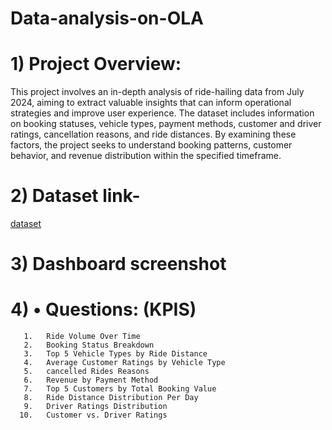 # Data-analysis-on-OLA


# 1) Project Overview:
   
This project involves an in-depth analysis of ride-hailing data from July 2024, aiming to extract valuable insights that can inform operational strategies and improve user experience. The dataset includes information on booking statuses, vehicle types, payment methods, customer and driver ratings, cancellation reasons, and ride distances. By examining these factors, the project seeks to understand booking patterns, customer behavior, and revenue distribution within the specified timeframe.

# 2) Dataset link-
   <a href= https://github.com/Suyash204060/Data-analysis-on-OLA/blob/main/bookingsnew.csv>dataset<a/>


# 3) Dashboard screenshot


# 4) •	 Questions: (KPIS)
       1.	Ride Volume Over Time
       2.	Booking Status Breakdown
       3.	Top 5 Vehicle Types by Ride Distance
       4.	Average Customer Ratings by Vehicle Type
       5.	cancelled Rides Reasons
       6.	Revenue by Payment Method
       7.	Top 5 Customers by Total Booking Value
       8.	Ride Distance Distribution Per Day
       9.	Driver Ratings Distribution
      10.	Customer vs. Driver Ratings

